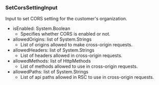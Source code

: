 ### SetCorsSettingInput
Input to set CORS setting for the customer's organization.

- isEnabled: System.Boolean
  - Specifies whether CORS is enabled or not.
- allowedOrigins: list of System.Strings
  - List of origins allowed to make cross-origin requests.
- allowedHeaders: list of System.Strings
  - List of headers allowed in cross-origin requests.
- allowedMethods: list of HttpMethods
  - List of methods allowed to use in cross-origin requests.
- allowedPaths: list of System.Strings
  - List of api paths allowed in RSC to use in cross-origin requests.
